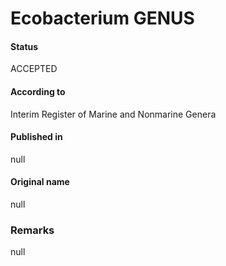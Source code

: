 # Ecobacterium GENUS

#### Status
ACCEPTED

#### According to
Interim Register of Marine and Nonmarine Genera

#### Published in
null

#### Original name
null

### Remarks
null